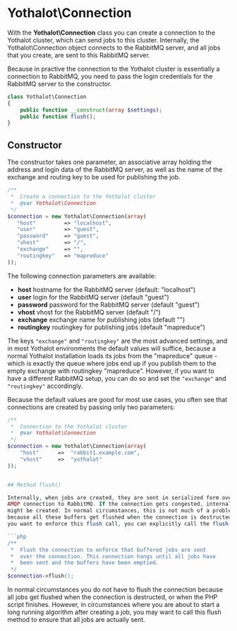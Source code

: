# Yothalot\Connection

With the **Yothalot\Connection** class you can create a connection to the
Yothalot cluster, which can send jobs to this cluster. Internally, the 
Yothalot\Connection object connects to the RabbitMQ server, and all jobs
that you create, are sent to this RabbitMQ server.

Because in practive the connection to the Yothalot cluster is essentially
a connection to RabbitMQ, you need to pass the login credentials for the
RabbitMQ server to the constructor.

```php
class Yothalot\Connection
{
    public function __construct(array $settings);
    public function flush();
}
```


## Constructor

The constructor takes one parameter, an associative array holding the
address and login data of the RabbitMQ server, as well as the name of
the exchange and routing key to be used for publishing the job.

```php
/**
 *  Create a connection to the Yothalot cluster
 *  @var Yothalot\Connection
 */
$connection = new Yothalot\Connection(array(
   "host"         => "localhost",
   "user"         => "guest",
   "password"     => "guest",
   "vhost"        => "/",
   "exchange"     => "",
   "routingkey"   => "mapreduce"
)); 
```

The following connection parameters are available:

* **host**          hostname for the RabbitMQ server (default: "localhost")
* **user**          login for the RabbitMQ server (default "guest")
* **password**      password for the RabbitMQ server (default "guest")
* **vhost**         vhost for the RabbitMQ server (default "/")
* **exchange**      exchange name for publishing jobs (default "")
* **routingkey**    routingkey for publishing jobs (default "mapreduce")

The keys `"exchange"` and `"routingkey"` are the most advanced settings, and in 
most Yothalot environments the default values will suffice, because a normal 
Yothalot installation loads its jobs from the "mapreduce" queue - which is 
exactly the queue where jobs end up if you publish them to the empty exchange 
with routingkey "mapreduce". However, if you want to have a different RabbitMQ 
setup, you can do so and set the `"exchange"` and `"routingkey"` accordingly.

Because the default values are good for most use cases, you often see that
connections are created by passing only two parameters:

```php
/**
 *  Connection to the Yothalot cluster
 *  @var Yothalot\Connection
 */
$connection = new Yothalot\Connection(array(
    "host"      =>  "rabbit1.example.com",
    "vhost"     =>  "yothalot"
));


## Method flush()

Internally, when jobs are created, they are sent in serialized form over the 
AMQP connection to RabbitMQ. If the connection gets congested, internal buffers 
might be created. In normal circumstances, this is not much of a problem, 
because all these buffers get flushed when the connection is destructed, but if 
you want to enforce this flush call, you can explicitly call the flush() method.

```php
/**
 *  Flush the connection to enforce that buffered jobs are sent 
 *  over the connection. This connection hangs until all jobs have
 *  been sent and the buffers have been emptied.
 */
$connection->flush();
```

In normal circumstances you do not have to flush the connection because
all jobs get flushed when the connection is destructed, or when the
PHP script finishes. However, in circumstances where you are about to
start a long running algorithm after creating a job, you may want to
call this flush method to ensure that all jobs are actually sent.
